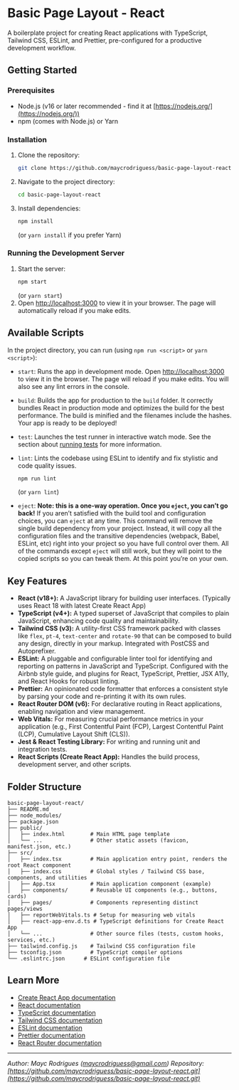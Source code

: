 # Basic Page Layout - React

A boilerplate project for creating React applications with TypeScript, Tailwind CSS, ESLint, and Prettier, pre-configured for a productive development workflow.

## Getting Started

### Prerequisites

*   Node.js (v16 or later recommended - find it at [https://nodejs.org/](https://nodejs.org/))
*   npm (comes with Node.js) or Yarn

### Installation

1.  Clone the repository:
    ```bash
    git clone https://github.com/maycrodriguess/basic-page-layout-react.git
    ```
2.  Navigate to the project directory:
    ```bash
    cd basic-page-layout-react
    ```
3.  Install dependencies:
    ```bash
    npm install
    ```
    (or `yarn install` if you prefer Yarn)

### Running the Development Server

1.  Start the server:
    ```bash
    npm start
    ```
    (or `yarn start`)
2.  Open [http://localhost:3000](http://localhost:3000) to view it in your browser. The page will automatically reload if you make edits.

## Available Scripts

In the project directory, you can run (using `npm run <script>` or `yarn <script>`):

*   `start`: Runs the app in development mode.
    Open [http://localhost:3000](http://localhost:3000) to view it in the browser.
    The page will reload if you make edits. You will also see any lint errors in the console.

*   `build`: Builds the app for production to the `build` folder.
    It correctly bundles React in production mode and optimizes the build for the best performance.
    The build is minified and the filenames include the hashes. Your app is ready to be deployed!

*   `test`: Launches the test runner in interactive watch mode.
    See the section about [running tests](https://facebook.github.io/create-react-app/docs/running-tests) for more information.

*   `lint`: Lints the codebase using ESLint to identify and fix stylistic and code quality issues.
    ```bash
    npm run lint
    ```
    (or `yarn lint`)

*   `eject`: **Note: this is a one-way operation. Once you `eject`, you can’t go back!**
    If you aren’t satisfied with the build tool and configuration choices, you can `eject` at any time. This command will remove the single build dependency from your project.
    Instead, it will copy all the configuration files and the transitive dependencies (webpack, Babel, ESLint, etc) right into your project so you have full control over them. All of the commands except `eject` will still work, but they will point to the copied scripts so you can tweak them. At this point you’re on your own.

## Key Features

*   **React (v18+):** A JavaScript library for building user interfaces. (Typically uses React 18 with latest Create React App)
*   **TypeScript (v4+):** A typed superset of JavaScript that compiles to plain JavaScript, enhancing code quality and maintainability.
*   **Tailwind CSS (v3):** A utility-first CSS framework packed with classes like `flex`, `pt-4`, `text-center` and `rotate-90` that can be composed to build any design, directly in your markup. Integrated with PostCSS and Autoprefixer.
*   **ESLint:** A pluggable and configurable linter tool for identifying and reporting on patterns in JavaScript and TypeScript. Configured with the Airbnb style guide, and plugins for React, TypeScript, Prettier, JSX A11y, and React Hooks for robust linting.
*   **Prettier:** An opinionated code formatter that enforces a consistent style by parsing your code and re-printing it with its own rules.
*   **React Router DOM (v6):** For declarative routing in React applications, enabling navigation and view management.
*   **Web Vitals:** For measuring crucial performance metrics in your application (e.g., First Contentful Paint (FCP), Largest Contentful Paint (LCP), Cumulative Layout Shift (CLS)).
*   **Jest & React Testing Library:** For writing and running unit and integration tests.
*   **React Scripts (Create React App):** Handles the build process, development server, and other scripts.

## Folder Structure

```
basic-page-layout-react/
├── README.md
├── node_modules/
├── package.json
├── public/
│   ├── index.html        # Main HTML page template
│   └── ...               # Other static assets (favicon, manifest.json, etc.)
├── src/
│   ├── index.tsx         # Main application entry point, renders the root React component
│   ├── index.css         # Global styles / Tailwind CSS base, components, and utilities
│   ├── App.tsx           # Main application component (example)
│   ├── components/       # Reusable UI components (e.g., buttons, cards)
│   ├── pages/            # Components representing distinct pages/views
│   ├── reportWebVitals.ts # Setup for measuring web vitals
│   ├── react-app-env.d.ts # TypeScript definitions for Create React App
│   └── ...               # Other source files (tests, custom hooks, services, etc.)
├── tailwind.config.js    # Tailwind CSS configuration file
├── tsconfig.json         # TypeScript compiler options
└── .eslintrc.json      # ESLint configuration file
```

## Learn More

*   [Create React App documentation](https://facebook.github.io/create-react-app/docs/getting-started)
*   [React documentation](https://reactjs.org/)
*   [TypeScript documentation](https://www.typescriptlang.org/docs/)
*   [Tailwind CSS documentation](https://tailwindcss.com/docs/)
*   [ESLint documentation](https://eslint.org/docs/user-guide/)
*   [Prettier documentation](https://prettier.io/docs/en/)
*   [React Router documentation](https://reactrouter.com/docs/en/v6)

---
*Author: Mayc Rodrigues (maycrodriguess@gmail.com)*
*Repository: [https://github.com/maycrodriguess/basic-page-layout-react.git](https://github.com/maycrodriguess/basic-page-layout-react.git)*
